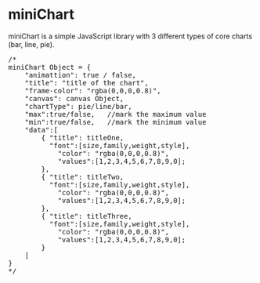 # miniChart
miniChart is a simple JavaScript library with 3 different types of core charts (bar, line, pie).

<pre>
/*
miniChart Object = {
	"animattion": true / false,
	"title": "title of the chart",
	"frame-color": "rgba(0,0,0,0.8)",
	"canvas": canvas Object,
	"chartType": pie/line/bar,
	"max":true/false,   //mark the maximum value
	"min":true/false,   //mark the minimum value
	"data":[
		{ "title": titleOne,
		  "font":[size,family,weight,style],
			"color": "rgba(0,0,0,0.8)",
			"values":[1,2,3,4,5,6,7,8,9,0];
		},
		{ "title": titleTwo,
		  "font":[size,family,weight,style],
			"color": "rgba(0,0,0,0.8)",
			"values":[1,2,3,4,5,6,7,8,9,0];
		},
		{ "title": titleThree,
		  "font":[size,family,weight,style],
			"color": "rgba(0,0,0,0.8)",
			"values":[1,2,3,4,5,6,7,8,9,0];
		}
	]
}
*/
</pre>
